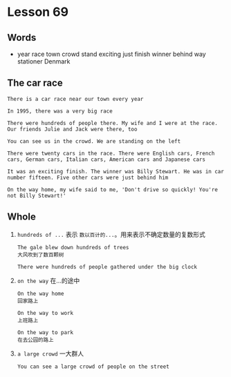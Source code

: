 # Lesson 69

## Words

- year race town crowd stand exciting just finish winner behind way stationer Denmark

## The car race

```
There is a car race near our town every year

In 1995, there was a very big race

There were hundreds of people there. My wife and I were at the race. Our friends Julie and Jack were there, too

You can see us in the crowd. We are standing on the left

There were twenty cars in the race. There were English cars, French cars, German cars, Italian cars, American cars and Japanese cars

It was an exciting finish. The winner was Billy Stewart. He was in car number fifteen. Five other cars were just behind him

On the way home, my wife said to me, 'Don't drive so quickly! You're not Billy Stewart!'
```

## Whole

1. `hundreds of ...` 表示 `数以百计的...`。用来表示不确定数量的复数形式

   ```
   The gale blew down hundreds of trees
   大风吹到了数百颗树

   There were hundreds of people gathered under the big clock
   ```

2. `on the way` 在...的途中

   ```
   On the way home
   回家路上

   On the way to work
   上班路上

   On the way to park
   在去公园的路上
   ```

3. `a large crowd` 一大群人

   ```
   You can see a large crowd of people on the street
   ```
